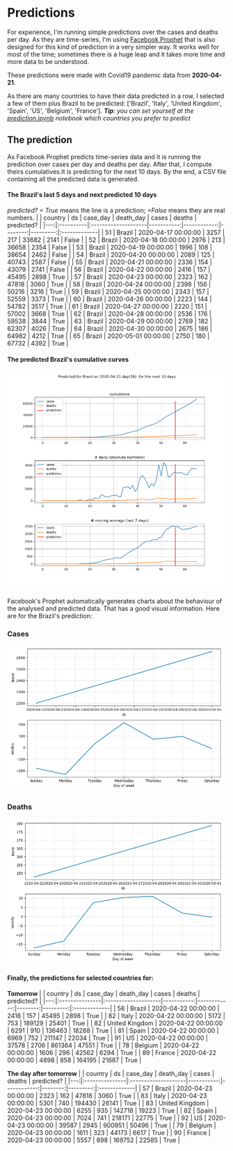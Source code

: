 # **Predictions**
For experience, I'm running simple predictions over the cases and deaths per day. As they are time-series, I'm using [Facebook Prophet](https://facebook.github.io/prophet/docs/quick_start.html) that is also designed for this kind of prediction in a very simpler way. It works well for most of the time; sometimes there is a huge leap and it takes more time and more data to be understood.

These predictions were made with Covid19 pandemic data from **2020-04-21**.

As there are many countries to have their data predicted in a row, I selected a few of them plus Brazil to be predicted:
['Brazil', 'Italy', 'United Kingdom', 'Spain', 'US', 'Belgium', 'France'].
***Tip**: you can set yourself at the *[prediction.ipynb](../prediction.ipynb)* notebook which countries you prefer to predict*


## The prediction
As Facebook Prophet predicts time-series data and it is running the prediction over cases per day and deaths per day. After that, I compute theirs cumulatives.It is predicting for the next 10 days.
By the end, a CSV file containing all the predicted data is generated.

#### The Brazil's last 5 days and next predicted 10 days
*predicted? = True* means the line is a prediction; *=False* means they are real numbers.
|    | country   | ds                  |   case_day |   death_day |   cases |   deaths | predicted?   |
|---:|:----------|:--------------------|-----------:|------------:|--------:|---------:|:-------------|
| 51 | Brazil    | 2020-04-17 00:00:00 |       3257 |         217 |   33682 |     2141 | False        |
| 52 | Brazil    | 2020-04-18 00:00:00 |       2976 |         213 |   36658 |     2354 | False        |
| 53 | Brazil    | 2020-04-19 00:00:00 |       1996 |         108 |   38654 |     2462 | False        |
| 54 | Brazil    | 2020-04-20 00:00:00 |       2089 |         125 |   40743 |     2587 | False        |
| 55 | Brazil    | 2020-04-21 00:00:00 |       2336 |         154 |   43079 |     2741 | False        |
| 56 | Brazil    | 2020-04-22 00:00:00 |       2416 |         157 |   45495 |     2898 | True         |
| 57 | Brazil    | 2020-04-23 00:00:00 |       2323 |         162 |   47818 |     3060 | True         |
| 58 | Brazil    | 2020-04-24 00:00:00 |       2398 |         156 |   50216 |     3216 | True         |
| 59 | Brazil    | 2020-04-25 00:00:00 |       2343 |         157 |   52559 |     3373 | True         |
| 60 | Brazil    | 2020-04-26 00:00:00 |       2223 |         144 |   54782 |     3517 | True         |
| 61 | Brazil    | 2020-04-27 00:00:00 |       2220 |         151 |   57002 |     3668 | True         |
| 62 | Brazil    | 2020-04-28 00:00:00 |       2536 |         176 |   59538 |     3844 | True         |
| 63 | Brazil    | 2020-04-29 00:00:00 |       2769 |         182 |   62307 |     4026 | True         |
| 64 | Brazil    | 2020-04-30 00:00:00 |       2675 |         186 |   64982 |     4212 | True         |
| 65 | Brazil    | 2020-05-01 00:00:00 |       2750 |         180 |   67732 |     4392 | True         |

 #### The predicted Brazil's cumulative curves
![](brazil_predictions.png)

Facebook's Prophet automatically generates charts about the behaviour of the analysed and predicted data. That has a good visual information. Here are for the Brazil's prediction:
### Cases
![](brazil_prophet_cases.png)

 ### Deaths
![](brazil_prophet_deaths.png)
#### Finally, the predictions for selected countries for:
**Tomorrow**
|    | country        | ds                  |   case_day |   death_day |   cases |   deaths | predicted?   |
|---:|:---------------|:--------------------|-----------:|------------:|--------:|---------:|:-------------|
| 56 | Brazil         | 2020-04-22 00:00:00 |       2416 |         157 |   45495 |     2898 | True         |
| 82 | Italy          | 2020-04-22 00:00:00 |       5172 |         753 |  189129 |    25401 | True         |
| 82 | United Kingdom | 2020-04-22 00:00:00 |       6291 |         910 |  136463 |    18288 | True         |
| 81 | Spain          | 2020-04-22 00:00:00 |       6969 |         752 |  211147 |    22034 | True         |
| 91 | US             | 2020-04-22 00:00:00 |      37578 |        2706 |  861364 |    47551 | True         |
| 78 | Belgium        | 2020-04-22 00:00:00 |       1606 |         296 |   42562 |     6294 | True         |
| 89 | France         | 2020-04-22 00:00:00 |       4898 |         858 |  164195 |    21687 | True         |

 **The day after tomorrow** 
|    | country        | ds                  |   case_day |   death_day |   cases |   deaths | predicted?   |
|---:|:---------------|:--------------------|-----------:|------------:|--------:|---------:|:-------------|
| 57 | Brazil         | 2020-04-23 00:00:00 |       2323 |         162 |   47818 |     3060 | True         |
| 83 | Italy          | 2020-04-23 00:00:00 |       5301 |         740 |  194430 |    26141 | True         |
| 83 | United Kingdom | 2020-04-23 00:00:00 |       6255 |         935 |  142718 |    19223 | True         |
| 82 | Spain          | 2020-04-23 00:00:00 |       7024 |         741 |  218171 |    22775 | True         |
| 92 | US             | 2020-04-23 00:00:00 |      39587 |        2945 |  900951 |    50496 | True         |
| 79 | Belgium        | 2020-04-23 00:00:00 |       1611 |         323 |   44173 |     6617 | True         |
| 90 | France         | 2020-04-23 00:00:00 |       5557 |         898 |  169752 |    22585 | True         |